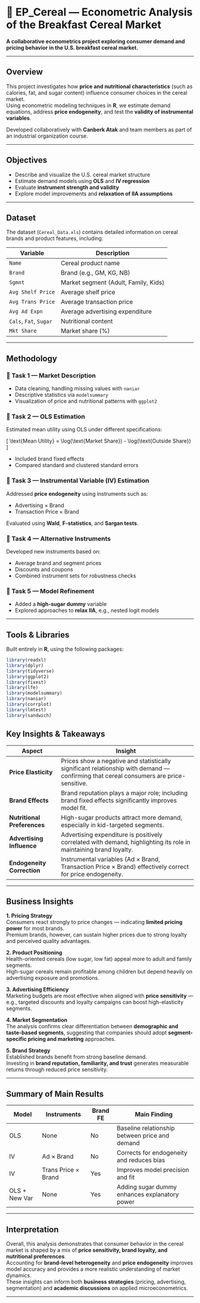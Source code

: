 # 🥣 EP_Cereal — Econometric Analysis of the Breakfast Cereal Market

**A collaborative econometrics project exploring consumer demand and pricing behavior in the U.S. breakfast cereal market.**

---

##  Overview
This project investigates how **price and nutritional characteristics** (such as calories, fat, and sugar content) influence consumer choices in the cereal market.  
Using econometric modeling techniques in **R**, we estimate demand equations, address **price endogeneity**, and test the **validity of instrumental variables**.

Developed collaboratively with **Canberk Atak** and team members as part of an industrial organization course.

---

##  Objectives
- Describe and visualize the U.S. cereal market structure  
- Estimate demand models using **OLS** and **IV regression**  
- Evaluate **instrument strength and validity**  
- Explore model improvements and **relaxation of IIA assumptions**

---

##  Dataset
The dataset (`Cereal_Data.xls`) contains detailed information on cereal brands and product features, including:

| Variable | Description |
|-----------|-------------|
| `Name` | Cereal product name |
| `Brand` | Brand (e.g., GM, KG, NB) |
| `Sgmnt` | Market segment (Adult, Family, Kids) |
| `Avg Shelf Price` | Average shelf price |
| `Avg Trans Price` | Average transaction price |
| `Avg Ad Expn` | Average advertising expenditure |
| `Cals`, `Fat`, `Sugar` | Nutritional content |
| `Mkt Share` | Market share (%) |

---

##  Methodology

### 🔹 Task 1 — Market Description
- Data cleaning, handling missing values with `naniar`
- Descriptive statistics via `modelsummary`
- Visualization of price and nutritional patterns with `ggplot2`

### 🔹 Task 2 — OLS Estimation
Estimated mean utility using OLS under different specifications:

\[
\text{Mean Utility} = \log(\text{Market Share}) - \log(\text{Outside Share})
\]

- Included brand fixed effects  
- Compared standard and clustered standard errors  

### 🔹 Task 3 — Instrumental Variable (IV) Estimation
Addressed **price endogeneity** using instruments such as:
- Advertising × Brand  
- Transaction Price × Brand  

Evaluated using **Wald**, **F-statistics**, and **Sargan tests**.

### 🔹 Task 4 — Alternative Instruments
Developed new instruments based on:
- Average brand and segment prices  
- Discounts and coupons  
- Combined instrument sets for robustness checks  

### 🔹 Task 5 — Model Refinement
- Added a **high-sugar dummy** variable  
- Explored approaches to **relax IIA**, e.g., nested logit models  

---

##  Tools & Libraries
Built entirely in **R**, using the following packages:

```r
library(readxl)
library(dplyr)
library(tidyverse)
library(ggplot2)
library(fixest)
library(lfe)
library(modelsummary)
library(naniar)
library(corrplot)
library(lmtest)
library(sandwich)

```


##  Key Insights & Takeaways

| **Aspect** | **Insight** |
|-------------|-------------|
| **Price Elasticity** | Prices show a negative and statistically significant relationship with demand — confirming that cereal consumers are price-sensitive. |
| **Brand Effects** | Brand reputation plays a major role; including brand fixed effects significantly improves model fit. |
| **Nutritional Preferences** | High-sugar products attract more demand, especially in kid-targeted segments. |
| **Advertising Influence** | Advertising expenditure is positively correlated with demand, highlighting its role in maintaining brand loyalty. |
| **Endogeneity Correction** | Instrumental variables (Ad × Brand, Transaction Price × Brand) effectively correct for price endogeneity. |

---

##  Business Insights

**1. Pricing Strategy**  
Consumers react strongly to price changes — indicating **limited pricing power** for most brands.  
Premium brands, however, can sustain higher prices due to strong loyalty and perceived quality advantages.  

**2. Product Positioning**  
Health-oriented cereals (low sugar, low fat) appeal more to adult and family segments.  
High-sugar cereals remain profitable among children but depend heavily on advertising exposure and promotions.  

**3. Advertising Efficiency**  
Marketing budgets are most effective when aligned with **price sensitivity** — e.g., targeted discounts and loyalty campaigns can boost high-elasticity segments.  

**4. Market Segmentation**  
The analysis confirms clear differentiation between **demographic and taste-based segments**, suggesting that companies should adopt **segment-specific pricing and marketing** approaches.  

**5. Brand Strategy**  
Established brands benefit from strong baseline demand.  
Investing in **brand reputation, familiarity, and trust** generates measurable returns through reduced price sensitivity.  

---

##  Summary of Main Results

| **Model** | **Instruments** | **Brand FE** | **Main Finding** |
|------------|-----------------|---------------|------------------|
| OLS | None | No | Baseline relationship between price and demand |
| IV | Ad × Brand | No | Corrects for endogeneity and reduces bias |
| IV | Trans Price × Brand | Yes | Improves model precision and fit |
| OLS + New Var | None | Yes | Adding sugar dummy enhances explanatory power |


---

##  Interpretation

Overall, this analysis demonstrates that consumer behavior in the cereal market is shaped by a mix of **price sensitivity, brand loyalty, and nutritional preferences**.  
Accounting for **brand-level heterogeneity** and **price endogeneity** improves model accuracy and provides a more realistic understanding of market dynamics.  
These insights can inform both **business strategies** (pricing, advertising, segmentation) and **academic discussions** on applied microeconometrics.

---

